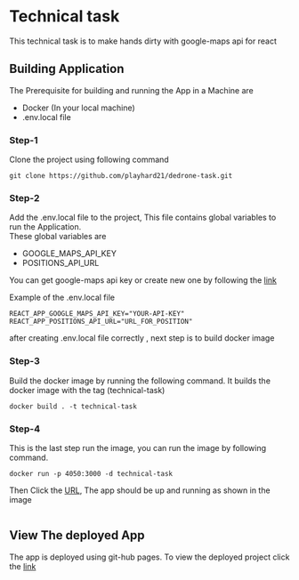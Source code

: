 # Technical task 
This technical task is to make hands dirty with google-maps api for react

## Building Application

The Prerequisite for building and running the App in a Machine are
- Docker (In your local machine)
- .env.local file

### Step-1

Clone the project using following command

```
git clone https://github.com/playhard21/dedrone-task.git
```

### Step-2

Add the .env.local file to the project, This file contains global variables to run the Application. <br>
These global variables are 
- GOOGLE_MAPS_API_KEY
- POSITIONS_API_URL

You can get google-maps api key or create new one by following the [link](https://developers.google.com/maps/documentation/javascript/get-api-key)

Example of the .env.local file

```dotenv
REACT_APP_GOOGLE_MAPS_API_KEY="YOUR-API-KEY"
REACT_APP_POSITIONS_API_URL="URL_FOR_POSITION"
```

after creating .env.local file correctly , next step is to build docker image

### Step-3

Build the docker image by running the following command. It builds the docker image with the tag (technical-task)

```docker
docker build . -t technical-task
```

### Step-4

This is the last step run the image, you can run the image by following command.

```docker
docker run -p 4050:3000 -d technical-task
```

Then Click the [URL](http://localhost:4050/), The app should be up and running as shown in the image


<img alt src="src/assets/images/app.gif">

## View The deployed App
The app is deployed using git-hub pages.
To view the deployed project click the [link](https://playhard21.github.io/technical-task/)
